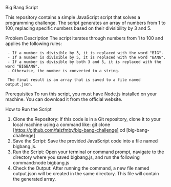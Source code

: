 Big Bang Script

This repository contains a simple JavaScript script that solves a programming challenge. The script generates an array of numbers from 1 to 100, replacing specific numbers based on their divisibility by 3 and 5.

Problem Description
The script iterates through numbers from 1 to 100 and applies the following rules:

     - If a number is divisible by 3, it is replaced with the word "BIG".
     - If a number is divisible by 5, it is replaced with the word "BANG".
     - If a number is divisible by both 3 and 5, it is replaced with the word "BIGBANG".
     - Otherwise, the number is converted to a string.
     
     The final result is an array that is saved to a file named output.json.
     
Prerequisites
To run this script, you must have Node.js installed on your machine. You can download it from the official website.

How to Run the Script
1. Clone the Repository: If this code is in a Git repository, clone it to your local machine using a command like:
git clone [https://github.com/faizfmby/big-bang-challenge]
cd [big-bang-challenge]
2. Save the Script: Save the provided JavaScript code into a file named bigbang.js.
3. Run the Script: Open your terminal or command prompt, navigate to the directory where you saved bigbang.js, and run the following command:node bigbang.js
4. Check the Output: After running the command, a new file named output.json will be created in the same directory. This file will contain the generated array.
